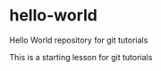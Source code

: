 # hello-world
Hello World repository for git tutorials

This is a starting lesson for git tutorials
